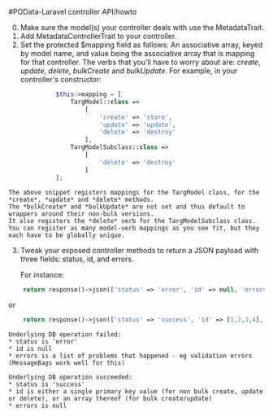#POData-Laravel controller API/howto

0.  Make sure the model(s) your controller deals with use the MetadataTrait.
1.  Add MetadataControllerTrait to your controller.
2.  Set the protected $mapping field as follows:
     An associative array, keyed by model name, and value being the associative array that is mapping for that controller.
     The verbs that you'll have to worry about are: *create*, *update*, *delete*, *bulkCreate* and *bulkUpdate*.
     For example, in your controller's constructor:
```php
             $this->mapping = [
                 TargModel::class =>
                     [
                         'create' => 'store',
                         'update' => 'update',
                         'delete' => 'destroy'
                     ],
                 TargModelSubclass::class =>
                     [
                         'delete' => 'destroy'
                     ]
             ];
```

    The above snippet registers mappings for the TargModel class, for the *create*, *update* and *delete* methods.
    The *bulkCreate* and *bulkUpdate* are not set and thus default to wrappers around their non-bulk versions.
    It also registers the *delete* verb for the TargModelSubclass class.
    You can register as many model-verb mappings as you see fit, but they each have to be globally unique.

3.  Tweak your exposed controller methods to return a JSON payload with three fields: status, id, and errors.

    For instance:
```php
    return response()->json(['status' => 'error', 'id' => null, 'errors' => $errors]);
```
or
```php
    return response()->json(['status' => 'success', 'id' => [1,2,3,4], 'errors' => null]);
```

    Underlying DB operation failed:
    * status is 'error'
    * id is null
    * errors is a list of problems that happened - eg validation errors (MessageBags work well for this)

    Underlying DB operation succeeded:
    * status is 'success'
    * id is either a single primary key value (for non bulk create, update or delete), or an array thereof (for bulk create/update)
    * errors is null
